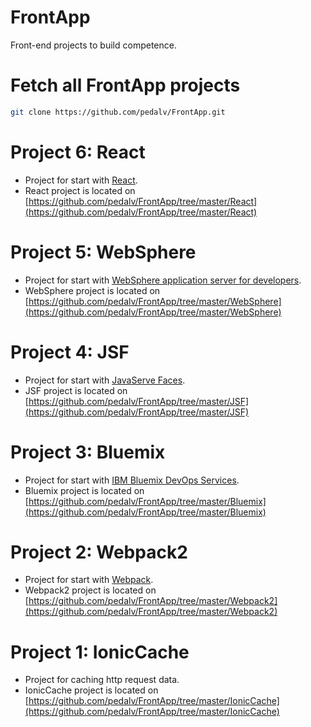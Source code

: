 # FrontApp
Front-end projects to build competence.

# Fetch all FrontApp projects
```bash
git clone https://github.com/pedalv/FrontApp.git
```

# Project 6: React
- Project for start with [React](http://www-03.ibm.com/software/products/en/appserv-was).
- React project is located on [https://github.com/pedalv/FrontApp/tree/master/React](https://github.com/pedalv/FrontApp/tree/master/React)

# Project 5: WebSphere
- Project for start with [WebSphere application server for developers](http://www-03.ibm.com/software/products/en/appserv-was).
- WebSphere project is located on [https://github.com/pedalv/FrontApp/tree/master/WebSphere](https://github.com/pedalv/FrontApp/tree/master/WebSphere)

# Project 4: JSF
- Project for start with [JavaServe Faces](http://www.oracle.com/technetwork/java/javaee/javaserverfaces-139869.html).
- JSF project is located on [https://github.com/pedalv/FrontApp/tree/master/JSF](https://github.com/pedalv/FrontApp/tree/master/JSF)

# Project 3: Bluemix
- Project for start with [IBM Bluemix DevOps Services](https://hub.jazz.net/docs).
- Bluemix project is located on [https://github.com/pedalv/FrontApp/tree/master/Bluemix](https://github.com/pedalv/FrontApp/tree/master/Bluemix)

# Project 2: Webpack2
- Project for start with [Webpack](https://webpack.js.org/).
- Webpack2 project is located on [https://github.com/pedalv/FrontApp/tree/master/Webpack2](https://github.com/pedalv/FrontApp/tree/master/Webpack2)

# Project 1: IonicCache
- Project for caching http request data.
- IonicCache project is located on [https://github.com/pedalv/FrontApp/tree/master/IonicCache](https://github.com/pedalv/FrontApp/tree/master/IonicCache)
